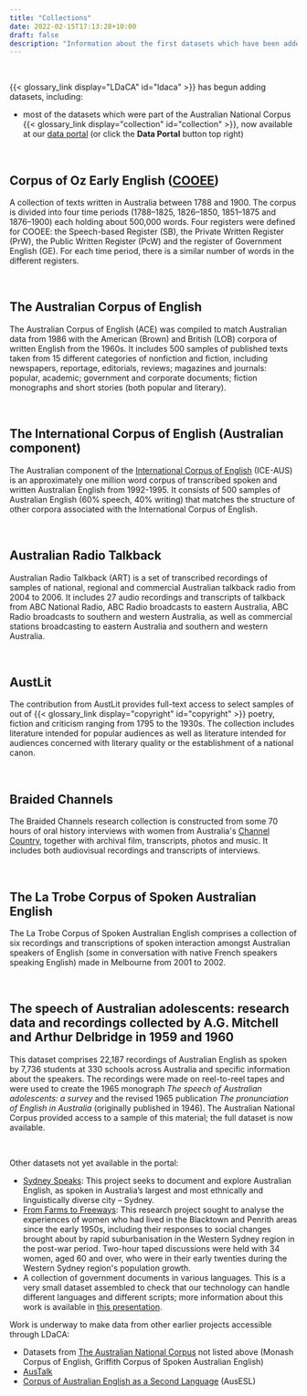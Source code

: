```yaml
---
title: "Collections"
date: 2022-02-15T17:13:28+10:00
draft: false
description: "Information about the first datasets which have been added to LDaCA."
---
```


<br>

{{< glossary_link display="LDaCA" id="ldaca" >}} has begun adding datasets, including:

- most of the datasets which were part of the Australian National Corpus {{< glossary_link display="collection" id="collection" >}}, now available at our [data portal](https://data.ldaca.edu.au/search) (or click the **Data Portal** button top right)

<br>

  ## Corpus of Oz Early English ([COOEE](https://varieng.helsinki.fi/CoRD/corpora/COOEE/basic.html))
  
  A collection of texts written in Australia between 1788 and 1900. The corpus is divided into four time periods (1788–1825, 1826–1850, 1851–1875 and 1876–1900) each holding about 500,000 words. Four registers were defined for COOEE: the Speech-based Register (SB), the Private Written Register (PrW), the Public Written Register (PcW) and the register of Government English (GE). For each time period, there is a similar number of words in the different registers.
  
  <br>

  ## The Australian Corpus of English
  
  The Australian Corpus of English (ACE) was compiled to match Australian data from 1986 with the American (Brown) and British (LOB) corpora of written English from the 1960s. It includes 500 samples of published texts taken from 15 different categories of nonfiction and fiction, including newspapers, reportage, editorials, reviews; magazines and journals: popular, academic; government and corporate documents; fiction monographs and short stories (both popular and literary).
  
  <br>

  ## The International Corpus of English (Australian component)
  
  The Australian component of the [International Corpus of English](http://ice-corpora.net/ice/index.html) (ICE-AUS) is an approximately one million word corpus of transcribed spoken and written Australian English from 1992-1995. It consists of 500 samples of Australian English (60% speech, 40% writing) that matches the structure of other corpora associated with the International Corpus of English.
  
  <br>

  ## Australian Radio Talkback
  
  Australian Radio Talkback (ART) is a set of transcribed recordings of samples of national, regional and commercial Australian talkback radio from 2004 to 2006. It includes 27 audio recordings and transcripts of talkback from ABC National Radio, ABC Radio broadcasts to eastern Australia, ABC Radio broadcasts to southern and western Australia, as well as commercial stations broadcasting to eastern Australia and southern and western Australia.
  
  <br>

  ## AustLit
  
  The contribution from AustLit provides full-text access to select samples of out of {{< glossary_link display="copyright" id="copyright" >}} poetry, fiction and criticism ranging from 1795 to the 1930s. The collection includes literature intended for popular audiences as well as literature intended for audiences concerned with literary quality or the establishment of a national canon.
  
  <br>

  ## Braided Channels
  
  The Braided Channels research collection is constructed from some 70 hours of oral history interviews with women from Australia's [Channel Country](https://en.wikipedia.org/wiki/Channel_Country), together with archival film, transcripts, photos and music. It includes both audiovisual recordings and transcripts of interviews.
  
  <br>

  ## The La Trobe Corpus of Spoken Australian English
  
  The La Trobe Corpus of Spoken Australian English comprises a collection of six recordings and transcriptions of spoken interaction amongst Australian speakers of English (some in conversation with native French speakers speaking English) made in Melbourne from 2001 to 2002.
  
  <br>
  
  ## The speech of Australian adolescents: research data and recordings collected by A.G. Mitchell and Arthur Delbridge in 1959 and 1960
  
  This dataset comprises 22,187 recordings of Australian English as spoken by 7,736 students at 330 schools across Australia and specific information about the speakers. The recordings were made on reel-to-reel tapes and were used to create the 1965 monograph _The speech of Australian adolescents: a survey_ and the revised 1965 publication _The pronunciation of English in Australia_ (originally published in 1946). The Australian National Corpus provided access to a sample of this material; the full dataset is now available.

<br>

Other datasets not yet available in the portal:
  - [Sydney Speaks](https://legacy.dynamicsoflanguage.edu.au/pages/connections.php): This project seeks to document and explore Australian English, as spoken in Australia’s largest and most ethnically and linguistically diverse city – Sydney.
  - [From Farms to Freeways](http://omeka.uws.edu.au/farmstofreeways/): This research project sought to analyse the experiences of women who had lived in the Blacktown and Penrith areas since the early 1950s, including their responses to social changes brought about by rapid suburbanisation in the Western Sydney region in the post-war period. Two-hour taped discussions were held with 34 women, aged 60 and over, who were in their early twenties during the Western Sydney region's population growth.
  - A collection of government documents in various languages. This is a very small dataset assembled to check that our technology can handle different languages and different scripts; more information about this work is available in [this presentation](https://ptsefton.com/2022/01/27/DAMTA_Slides_v1/index.html).

Work is underway to make data from other earlier projects accessible through LDaCA:

- Datasets from [The Australian National Corpus](https://www.ausnc.org.au) not listed above (Monash Corpus of English, Griffith Corpus of Spoken Australian English)
- [AusTalk](https://researchers.mq.edu.au/en/publications/austalk-an-audio-visual-corpus-of-australian-english)
- [Corpus of Australian English as a Second Language](https://datacommons.anu.edu.au/DataCommons/rest/display/anudc:6272) (AusESL)

<br>
